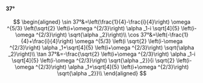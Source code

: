 #### 37°

$$
\begin{aligned}
\sin 37°&=\left(\frac{1}{4}-\frac{i}{4}\right) \omega ^{5/3} \left(\sqrt{2} \left(i+\omega ^{2/3}\right) \alpha _1-i \sqrt[4]{5} \left(i-\omega ^{2/3}\right)
\sqrt{\alpha _2}\right)\\
\cos 37°&=\left(-\frac{1}{4}+\frac{i}{4}\right) \omega ^{5/3} \left(i \sqrt{2} \left(i-\omega ^{2/3}\right) \alpha _1+\sqrt[4]{5} \left(i+\omega ^{2/3}\right)
\sqrt{\alpha _2}\right)\\
\tan 37°&=-\frac{\sqrt{2} \left(i+\omega ^{2/3}\right) \alpha _1-i \sqrt[4]{5} \left(i-\omega ^{2/3}\right) \sqrt{\alpha _2}}{i \sqrt{2} \left(i-\omega ^{2/3}\right)
\alpha _1+\sqrt[4]{5} \left(i+\omega ^{2/3}\right) \sqrt{\alpha _2}}\\
\end{aligned}
$$

